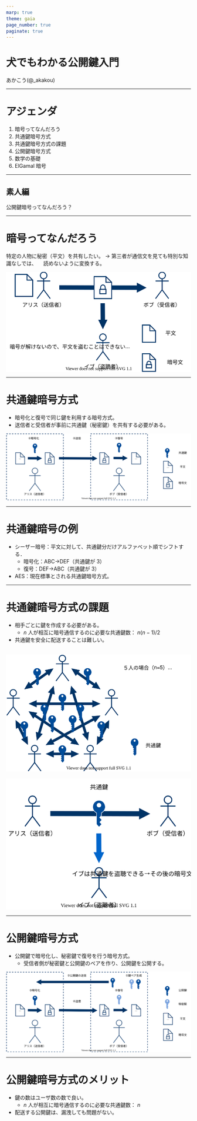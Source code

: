 ```yaml
---
marp: true
theme: gaia
page_number: true
paginate: true
---
```


<style>
img[alt~="center"] {
  display: block;
  margin: 0 auto;
}

</style>

<!--
_class: lead
-->

# 犬でもわかる公開鍵入門

あかこう(@\_akakou)

---

# アジェンダ

<!--
_class: invert
-->

1. 暗号ってなんだろう
2. 共通鍵暗号方式
3. 共通鍵暗号方式の課題
4. 公開鍵暗号方式
5. 数学の基礎
6. ElGamal 暗号

---

<!--
_class: lead

-->

## 素人編

公開鍵暗号ってなんだろう？

---

# 暗号ってなんだろう

特定の人物に秘密（平文）を共有したい。
→ 第三者が通信文を見ても特別な知識なしでは、
　読めないように変換する。

![w:600px center](./img/1-crypto.svg)

---

# 共通鍵暗号方式

- 暗号化と復号で同じ鍵を利用する暗号方式。
- 送信者と受信者が事前に共通鍵（秘密鍵）を共有する必要がある。

![w:950px](./img/2-comkey.svg)

---

# 共通鍵暗号の例

- シーザー暗号：平文に対して、共通鍵分だけアルファベット順でシフトする．
  - 暗号化：ABC→DEF（共通鍵が 3）
  - 復号：DEF→ABC（共通鍵が 3）
- AES：現在標準とされる共通鍵暗号方式。

---

# 共通鍵暗号方式の課題

- 相手ごとに鍵を作成する必要がある。
  - $n$ 人が相互に暗号通信するのに必要な共通鍵数： $n(n-1)/2$
- 共通鍵を安全に配送することは難しい。

&nbsp;&nbsp;&nbsp;&nbsp;&nbsp;&nbsp;![h:310px](./img/3-share-comkey.svg)&nbsp;&nbsp;&nbsp;&nbsp;&nbsp;&nbsp;![h:310px](./img/4-leak-comkey.svg)

---

# 公開鍵暗号方式

- 公開鍵で暗号化し、秘密鍵で復号を行う暗号方式。
  - 受信者側が秘密鍵と公開鍵のペアを作り、公開鍵を公開する。

![w:860px center](./img/5-pubkey.svg)

---

# 公開鍵暗号方式のメリット

- 鍵の数はユーザ数の数で良い。
  - $n$ 人が相互に暗号通信するのに必要な共通鍵数： $n$
- 配送する公開鍵は、漏洩しても問題がない。
